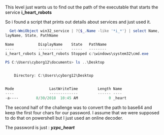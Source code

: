 This level just wants us to find out the path of the executable that starts the service **i_heart_robots**

So i found a script that prints out details about services and just used it.


```powershell 
  Get-WmiObject win32_service | ?{$_.Name -like '*i_*'} | select Name, Disp
layName, State, PathName    

Name           DisplayName    State   PathName                   
----           -----------    -----   --------                   
i_heart_robots i_heart_robots Stopped c:\windows\system32\cmd.exe

PS C:\Users\cyborg12\documents> ls ..\Desktop


    Directory: C:\Users\cyborg12\Desktop


Mode                LastWriteTime         Length Name                                                   
----                -------------         ------ ----                                                   
-a----        8/30/2018  10:45 AM              0 _heart  

```


The second half of the challenge was to convert the path to base64 and keep the first four chars for our password. I assume that we were supposed to do that on powershell but I just used an online decoder.

The password is just : ***yzpc_heart***
